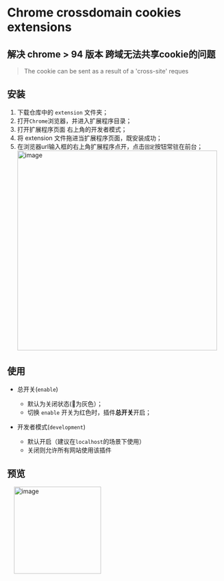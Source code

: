 # Chrome crossdomain cookies extensions
## 解决 chrome > 94 版本 跨域无法共享cookie的问题
> The cookie can be sent as a result of a 'cross-site' reques

## 安装
1. 下载仓库中的 ``extension`` 文件夹；
2. 打开``Chrome``浏览器，并进入扩展程序目录；
3. 打开扩展程序页面 右上角的开发者模式；
4. 将 extension 文件拖进当扩展程序页面，既安装成功；
5. 在浏览器url输入框的右上角扩展程序点开，点击``固定``按钮常驻在前台；
&nbsp;&nbsp;<img width="466" alt="image" src="https://user-images.githubusercontent.com/111993029/193187984-9d9a3b73-8513-410d-9c84-811944e647d5.png">

## 使用
- 总开关(``enable``)
  - 默认为关闭状态(🍪为灰色）；
  - 切换 ``enable`` 开关为红色时，插件<b>总开关</b>开启；
  
- 开发者模式(``development``)
  - 默认开启（建议在``localhost``的场景下使用）
  - 关闭则允许所有网站使用该插件
  
## 预览
  
&nbsp;&nbsp;&nbsp;&nbsp;<img width="203" alt="image" src="https://user-images.githubusercontent.com/111993029/193189127-5f79aa75-d95f-4a73-abfe-f8e766a3dfed.png">



   


